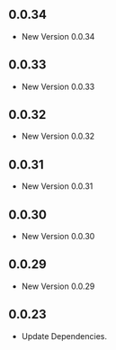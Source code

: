 ## 0.0.34

- New Version 0.0.34


## 0.0.33

- New Version 0.0.33


## 0.0.32

- New Version 0.0.32


## 0.0.31

- New Version 0.0.31


## 0.0.30

- New Version 0.0.30


## 0.0.29

- New Version 0.0.29


## 0.0.23

- Update Dependencies.
